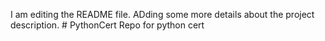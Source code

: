 I am editing the README file. ADding some more details about the project description. # PythonCert
Repo for python cert
